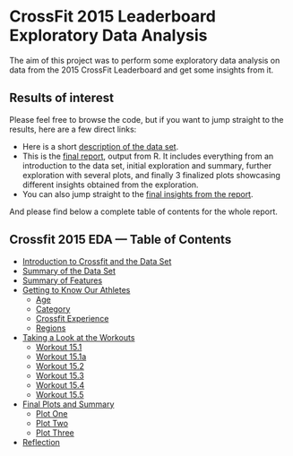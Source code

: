 # CrossFit 2015 Leaderboard Exploratory Data Analysis

The aim of this project was to perform some exploratory data analysis on data from the 2015 CrossFit Leaderboard and get some insights from it.

## Results of interest

Please feel free to browse the code, but if you want to jump straight to the results, here are a few direct links:

- Here is a short [description of the data set](https://vbernardes.github.io/crossfit-2015-eda/crossfit_data_set_description.html).
- This is the [final report](https://vbernardes.github.io/crossfit-2015-eda/Crossfit_2015_EDA.html), output from R. It includes everything from an introduction to the data set, initial exploration and summary, further exploration with several plots, and finally 3 finalized plots showcasing different insights obtained from the exploration.
- You can also jump straight to the [final insights from the report](https://vbernardes.github.io/crossfit-2015-eda/Crossfit_2015_EDA.html#final-plots-and-summary).

And please find below a complete table of contents for the whole report.

## Crossfit 2015 EDA — Table of Contents

- [Introduction to Crossfit and the Data Set](https://vbernardes.github.io/crossfit-2015-eda/Crossfit_2015_EDA.html#introduction-to-crossfit-and-the-data-set)
- [Summary of the Data Set](https://vbernardes.github.io/crossfit-2015-eda/Crossfit_2015_EDA.html#summary-of-the-data-set)
- [Summary of Features](https://vbernardes.github.io/crossfit-2015-eda/Crossfit_2015_EDA.html#summary-of-features)
- [Getting to Know Our Athletes](https://vbernardes.github.io/crossfit-2015-eda/Crossfit_2015_EDA.html#getting-to-know-our-athletes)
    - [Age](https://vbernardes.github.io/crossfit-2015-eda/Crossfit_2015_EDA.html#age)
    - [Category](https://vbernardes.github.io/crossfit-2015-eda/Crossfit_2015_EDA.html#category)
    - [Crossfit Experience](https://vbernardes.github.io/crossfit-2015-eda/Crossfit_2015_EDA.html#crossfit-experience)
    - [Regions](https://vbernardes.github.io/crossfit-2015-eda/Crossfit_2015_EDA.html#regions)
- [Taking a Look at the Workouts](https://vbernardes.github.io/crossfit-2015-eda/Crossfit_2015_EDA.html#taking-a-look-at-the-workouts)
    - [Workout 15.1](https://vbernardes.github.io/crossfit-2015-eda/Crossfit_2015_EDA.html#workout-15.1)
    - [Workout 15.1a](https://vbernardes.github.io/crossfit-2015-eda/Crossfit_2015_EDA.html#workout-15.1a)
    - [Workout 15.2](https://vbernardes.github.io/crossfit-2015-eda/Crossfit_2015_EDA.html#workout-15.2)
    - [Workout 15.3](https://vbernardes.github.io/crossfit-2015-eda/Crossfit_2015_EDA.html#workout-15.3)
    - [Workout 15.4](https://vbernardes.github.io/crossfit-2015-eda/Crossfit_2015_EDA.html#workout-15.4)
    - [Workout 15.5](https://vbernardes.github.io/crossfit-2015-eda/Crossfit_2015_EDA.html#workout-15.5)
- [Final Plots and Summary](https://vbernardes.github.io/crossfit-2015-eda/Crossfit_2015_EDA.html#final-plots-and-summary)
    - [Plot One](https://vbernardes.github.io/crossfit-2015-eda/Crossfit_2015_EDA.html#plot-one)
    - [Plot Two](https://vbernardes.github.io/crossfit-2015-eda/Crossfit_2015_EDA.html#plot-two)
    - [Plot Three](https://vbernardes.github.io/crossfit-2015-eda/Crossfit_2015_EDA.html#plot-three)
- [Reflection](https://vbernardes.github.io/crossfit-2015-eda/Crossfit_2015_EDA.html#reflection)
